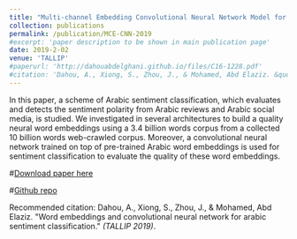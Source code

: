 ```yaml
---
title: "Multi-channel Embedding Convolutional Neural Network Model for Arabic Sentiment Classification"
collection: publications
permalink: /publication/MCE-CNN-2019
#excerpt: 'paper description to be shown in main publication page'
date: 2019-2-02
venue: 'TALLIP'
#paperurl: 'http://dahouabdelghani.github.io/files/C16-1228.pdf'
#citation: 'Dahou, A., Xiong, S., Zhou, J., & Mohamed, Abd Elaziz. &quot;Multi-channel Embedding Convolutional Neural Network Model for Arabic Sentiment Classification.&quot; <i>TALLIP</i>. 1(1).'
---
```

In this paper, a scheme of Arabic sentiment classification, which evaluates and detects the sentiment polarity from Arabic reviews and Arabic social media, is studied.  We investigated in several architectures to build a quality neural word embeddings using a 3.4 billion words corpus from a collected 10 billion words web-crawled corpus.   Moreover,  a convolutional neural network trained on top of pre-trained Arabic word embeddings is used for sentiment classification to evaluate the quality of these word embeddings.

#[Download paper here](http://dahouabdelghani.github.io/files/C16-1228.pdf)

#[Github repo](https://github.com/dahouabdelghani/arabic_word_embeddings_CNN)


Recommended citation: Dahou, A., Xiong, S., Zhou, J., & Mohamed, Abd Elaziz. "Word embeddings and convolutional neural network for arabic sentiment classification." <i>(TALLIP 2019)</i>.


